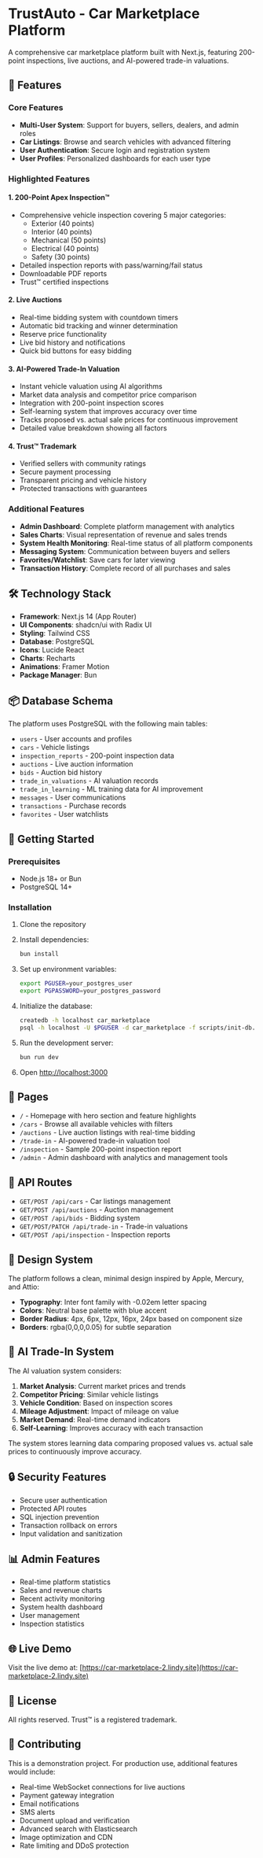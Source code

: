 # TrustAuto - Car Marketplace Platform

A comprehensive car marketplace platform built with Next.js, featuring 200-point inspections, live auctions, and AI-powered trade-in valuations.

## 🚀 Features

### Core Features
- **Multi-User System**: Support for buyers, sellers, dealers, and admin roles
- **Car Listings**: Browse and search vehicles with advanced filtering
- **User Authentication**: Secure login and registration system
- **User Profiles**: Personalized dashboards for each user type

### Highlighted Features

#### 1. 200-Point Apex Inspection™
- Comprehensive vehicle inspection covering 5 major categories:
  - Exterior (40 points)
  - Interior (40 points)
  - Mechanical (50 points)
  - Electrical (40 points)
  - Safety (30 points)
- Detailed inspection reports with pass/warning/fail status
- Downloadable PDF reports
- Trust™ certified inspections

#### 2. Live Auctions
- Real-time bidding system with countdown timers
- Automatic bid tracking and winner determination
- Reserve price functionality
- Live bid history and notifications
- Quick bid buttons for easy bidding

#### 3. AI-Powered Trade-In Valuation
- Instant vehicle valuation using AI algorithms
- Market data analysis and competitor price comparison
- Integration with 200-point inspection scores
- Self-learning system that improves accuracy over time
- Tracks proposed vs. actual sale prices for continuous improvement
- Detailed value breakdown showing all factors

#### 4. Trust™ Trademark
- Verified sellers with community ratings
- Secure payment processing
- Transparent pricing and vehicle history
- Protected transactions with guarantees

### Additional Features
- **Admin Dashboard**: Complete platform management with analytics
- **Sales Charts**: Visual representation of revenue and sales trends
- **System Health Monitoring**: Real-time status of all platform components
- **Messaging System**: Communication between buyers and sellers
- **Favorites/Watchlist**: Save cars for later viewing
- **Transaction History**: Complete record of all purchases and sales

## 🛠️ Technology Stack

- **Framework**: Next.js 14 (App Router)
- **UI Components**: shadcn/ui with Radix UI
- **Styling**: Tailwind CSS
- **Database**: PostgreSQL
- **Icons**: Lucide React
- **Charts**: Recharts
- **Animations**: Framer Motion
- **Package Manager**: Bun

## 📦 Database Schema

The platform uses PostgreSQL with the following main tables:
- `users` - User accounts and profiles
- `cars` - Vehicle listings
- `inspection_reports` - 200-point inspection data
- `auctions` - Live auction information
- `bids` - Auction bid history
- `trade_in_valuations` - AI valuation records
- `trade_in_learning` - ML training data for AI improvement
- `messages` - User communications
- `transactions` - Purchase records
- `favorites` - User watchlists

## 🚦 Getting Started

### Prerequisites
- Node.js 18+ or Bun
- PostgreSQL 14+

### Installation

1. Clone the repository
2. Install dependencies:
   ```bash
   bun install
   ```

3. Set up environment variables:
   ```bash
   export PGUSER=your_postgres_user
   export PGPASSWORD=your_postgres_password
   ```

4. Initialize the database:
   ```bash
   createdb -h localhost car_marketplace
   psql -h localhost -U $PGUSER -d car_marketplace -f scripts/init-db.sql
   ```

5. Run the development server:
   ```bash
   bun run dev
   ```

6. Open [http://localhost:3000](http://localhost:3000)

## 📱 Pages

- `/` - Homepage with hero section and feature highlights
- `/cars` - Browse all available vehicles with filters
- `/auctions` - Live auction listings with real-time bidding
- `/trade-in` - AI-powered trade-in valuation tool
- `/inspection` - Sample 200-point inspection report
- `/admin` - Admin dashboard with analytics and management tools

## 🔌 API Routes

- `GET/POST /api/cars` - Car listings management
- `GET/POST /api/auctions` - Auction management
- `GET/POST /api/bids` - Bidding system
- `GET/POST/PATCH /api/trade-in` - Trade-in valuations
- `GET/POST /api/inspection` - Inspection reports

## 🎨 Design System

The platform follows a clean, minimal design inspired by Apple, Mercury, and Attio:
- **Typography**: Inter font family with -0.02em letter spacing
- **Colors**: Neutral base palette with blue accent
- **Border Radius**: 4px, 6px, 12px, 16px, 24px based on component size
- **Borders**: rgba(0,0,0,0.05) for subtle separation

## 🤖 AI Trade-In System

The AI valuation system considers:
1. **Market Analysis**: Current market prices and trends
2. **Competitor Pricing**: Similar vehicle listings
3. **Vehicle Condition**: Based on inspection scores
4. **Mileage Adjustment**: Impact of mileage on value
5. **Market Demand**: Real-time demand indicators
6. **Self-Learning**: Improves accuracy with each transaction

The system stores learning data comparing proposed values vs. actual sale prices to continuously improve accuracy.

## 🔒 Security Features

- Secure user authentication
- Protected API routes
- SQL injection prevention
- Transaction rollback on errors
- Input validation and sanitization

## 📊 Admin Features

- Real-time platform statistics
- Sales and revenue charts
- Recent activity monitoring
- System health dashboard
- User management
- Inspection statistics

## 🌐 Live Demo

Visit the live demo at: [https://car-marketplace-2.lindy.site](https://car-marketplace-2.lindy.site)

## 📝 License

All rights reserved. Trust™ is a registered trademark.

## 🤝 Contributing

This is a demonstration project. For production use, additional features would include:
- Real-time WebSocket connections for live auctions
- Payment gateway integration
- Email notifications
- SMS alerts
- Document upload and verification
- Advanced search with Elasticsearch
- Image optimization and CDN
- Rate limiting and DDoS protection
